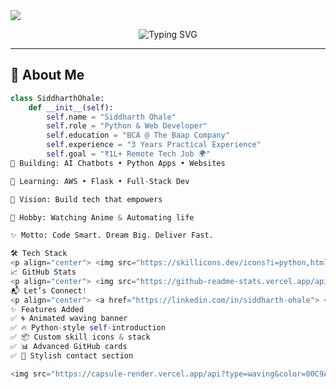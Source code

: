 <img src="https://capsule-render.vercel.app/api?type=waving&color=00C9A7&height=200&section=header&text=Hi%20I'm%20Siddharth%20Ohale%20👋&fontSize=40&fontColor=ffffff&animation=twinkling" />

<p align="center">
  <img src="https://readme-typing-svg.demolab.com?font=Fira+Code&pause=1000&color=00C9A7&center=true&width=435&lines=Python+%26+Web+Developer;BCA+Student+@The+Baap+Company;Building+Dreams+With+Code+%F0%9F%9A%80;Always+Learning+New+Tech+%F0%9F%92%AA" alt="Typing SVG" />
</p>

---

## 💫 About Me

```python
class SiddharthOhale:
    def __init__(self):
        self.name = "Siddharth Ohale"
        self.role = "Python & Web Developer"
        self.education = "BCA @ The Baap Company"
        self.experience = "3 Years Practical Experience"
        self.goal = "₹1L+ Remote Tech Job 🌍"
🔭 Building: AI Chatbots • Python Apps • Websites

🧠 Learning: AWS • Flask • Full-Stack Dev

🎯 Vision: Build tech that empowers

🤖 Hobby: Watching Anime & Automating life

✨ Motto: Code Smart. Dream Big. Deliver Fast.

🛠 Tech Stack
<p align="center"> <img src="https://skillicons.dev/icons?i=python,html,css,js,bootstrap,flask,aws,pandas,numpy,seaborn,matplotlib,git,github,vscode,linux&perline=9" /> </p>
📈 GitHub Stats
<p align="center"> <img src="https://github-readme-stats.vercel.app/api?username=Siddhu-ohale&show_icons=true&theme=merko&hide_border=false&include_all_commits=true" width="49%" /> <img src="https://github-readme-streak-stats.herokuapp.com/?user=Siddhu-ohale&theme=merko&hide_border=false" width="49%" /> </p> <p align="center"> <img src="https://github-profile-summary-cards.vercel.app/api/cards/profile-details?username=Siddhu-ohale&theme=tokyonight" /> </p>
📬 Let’s Connect!
<p align="center"> <a href="https://linkedin.com/in/siddharth-ohale"> <img src="https://img.shields.io/badge/LinkedIn-%230077B5.svg?&style=for-the-badge&logo=linkedin&logoColor=white" /> </a> <a href="mailto:siddhu.code@gmail.com"> <img src="https://img.shields.io/badge/Gmail-D14836?style=for-the-badge&logo=gmail&logoColor=white" /> </a> <a href="https://github.com/Siddhu-ohale"> <img src="https://img.shields.io/badge/GitHub-100000?style=for-the-badge&logo=github&logoColor=white" /> </a> </p>
✨ Features Added
✅ 🌀 Animated waving banner
✅ 🔥 Python-style self-introduction
✅ 📦 Custom skill icons & stack
✅ 📊 Advanced GitHub cards
✅ 💌 Stylish contact section

<img src="https://capsule-render.vercel.app/api?type=waving&color=00C9A7&height=150&section=footer"/> <p align="center"><i>“Code smart, dream big, and let the world see your fire.” 🔥</i></p> ```
